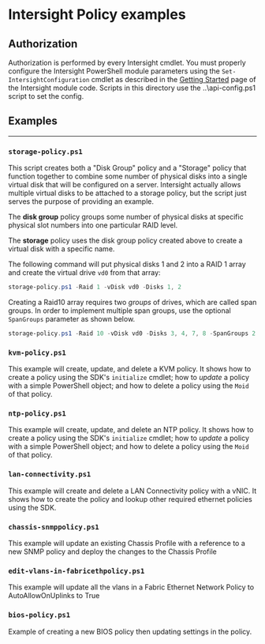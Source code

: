 # Intersight Policy examples

## Authorization

Authorization is performed by every Intersight cmdlet. You must properly configure the Intersight PowerShell module parameters using the `Set-IntersightConfiguration` cmdlet as described in the [Getting Started](https://github.com/CiscoDevNet/intersight-powershell/blob/master/GettingStarted.md) page of the Intersight module code.  Scripts in this directory use the ..\api-config.ps1 script to set the config.

## Examples

---

### `storage-policy.ps1`

This script creates both a "Disk Group" policy and a "Storage" policy that function together to combine some number of physical disks into a single virtual disk that will be configured on a server. Intersight actually allows multiple virtual disks to be attached to a storage policy, but the script just serves the purpose of providing an example.

The **disk group** policy groups some number of physical disks at specific physical slot numbers into one particular RAID level.

The **storage** policy uses the disk group policy created above to create a virtual disk with a specific name.

The following command will put physical disks 1 and 2 into a RAID 1 array and create the virtual drive `vd0` from that array:

```powershell
storage-policy.ps1 -Raid 1 -vDisk vd0 -Disks 1, 2
```

Creating a Raid10 array requires two *groups* of drives, which are called span groups. In order to implement multiple span groups, use the optional `SpanGroups` parameter as shown below.

```powershell
storage-policy.ps1 -Raid 10 -vDisk vd0 -Disks 3, 4, 7, 8 -SpanGroups 2
```

### `kvm-policy.ps1`

This example will create, update, and delete a KVM policy. It shows how to create a policy using the SDK's `initialize` cmdlet; how to *update* a policy with a simple PowerShell object; and how to delete a policy using the `Moid` of that policy.

### `ntp-policy.ps1`

This example will create, update, and delete an NTP policy. It shows how to create a policy using the SDK's `initialize` cmdlet; how to *update* a policy with a simple PowerShell object; and how to delete a policy using the `Moid` of that policy.

### `lan-connectivity.ps1`

This example will create and delete a LAN Connectivity policy with a vNIC. It shows how to create the policy and lookup other required ethernet policies using the SDK.


### `chassis-snmppolicy.ps1`

This example will update an existing Chassis Profile with a reference to a new SNMP policy and deploy the changes to the Chassis Profile


### `edit-vlans-in-fabricethpolicy.ps1`

This example will update all the vlans in a Fabric Ethernet Network Policy to AutoAllowOnUplinks to True

### `bios-policy.ps1`

Example of creating a new BIOS policy then updating settings in the policy.
